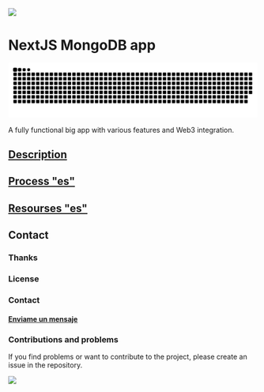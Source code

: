 <img src="https://user-images.githubusercontent.com/73097560/115834477-dbab4500-a447-11eb-908a-139a6edaec5c.gif">

# **NextJS MongoDB app**

<div align="center">
  <img  src="https://github.com/SKRTEEEEEE/SKRTEEEEEE/blob/main/resources/img/grid-snake.svg"
       alt="snake" />
</div>

A fully functional big app with various features and Web3 integration.

## [Description](markdown/descripcion.md)

## [Process "es"](markdown/proceso.md)

## [Resourses "es"](markdown/recursos.md)

## Contact

### Thanks

### License

### Contact

#### [Enviame un mensaje](mailto:adanreh.m@gmail.com)

### Contributions and problems

If you find problems or want to contribute to the project, please create an issue in the repository.

<img src="https://user-images.githubusercontent.com/73097560/115834477-dbab4500-a447-11eb-908a-139a6edaec5c.gif">
